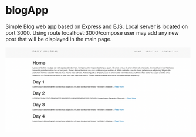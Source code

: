 # blogApp
Simple Blog web app based on Express and EJS.
Local server is located on port 3000. Using route localhost:3000/compose user may add any new post that will be displayed in the main page.



<img src="https://github.com/Kadyu/blogApp/blob/main/readMe-img/img.png" width="600">
